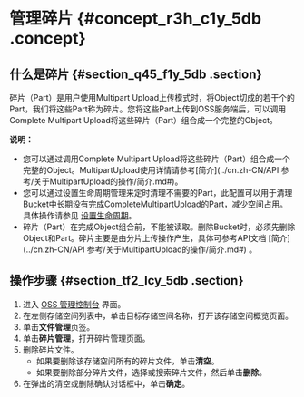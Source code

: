 # 管理碎片 {#concept_r3h_c1y_5db .concept}

## 什么是碎片 {#section_q45_f1y_5db .section}

碎片（Part）是用户使用Multipart Upload上传模式时，将Object切成的若干个的Part，我们将这些Part称为碎片。您将这些Part上传到OSS服务端后，可以调用Complete Multipart Upload将这些碎片（Part）组合成一个完整的Object。

**说明：** 

-   您可以通过调用Complete Multipart Upload将这些碎片（Part）组合成一个完整的Object。MultipartUpload使用详情请参考[简介](../cn.zh-CN/API 参考/关于MultipartUpload的操作/简介.md#)。
-   您可以通过设置生命周期管理来定时清理不需要的Part，此配置可以用于清理Bucket中长期没有完成CompleteMultipartUpload的Part，减少空间占用。具体操作请参见 [设置生命周期](cn.zh-CN/控制台用户指南/管理存储空间/设置生命周期.md#)。
-   碎片（Part）在完成Object组合前，不能被读取。删除Bucket时，必须先删除Object和Part。碎片主要是由分片上传操作产生，具体可参考API文档 [简介](../cn.zh-CN/API 参考/关于MultipartUpload的操作/简介.md#) 。

## 操作步骤 {#section_tf2_lcy_5db .section}

1.  进入 [OSS 管理控制台](https://oss.console.aliyun.com/) 界面。
2.  在左侧存储空间列表中，单击目标存储空间名称，打开该存储空间概览页面。
3.  单击**文件管理**页签。
4.  单击**碎片管理**，打开碎片管理页面。
5.  删除碎片文件。
    -   如果要删除该存储空间所有的碎片文件，单击**清空**。
    -   如果要删除部分碎片文件，选择或搜索碎片文件，然后单击**删除**。
6.  在弹出的清空或删除确认对话框中，单击**确定**。

